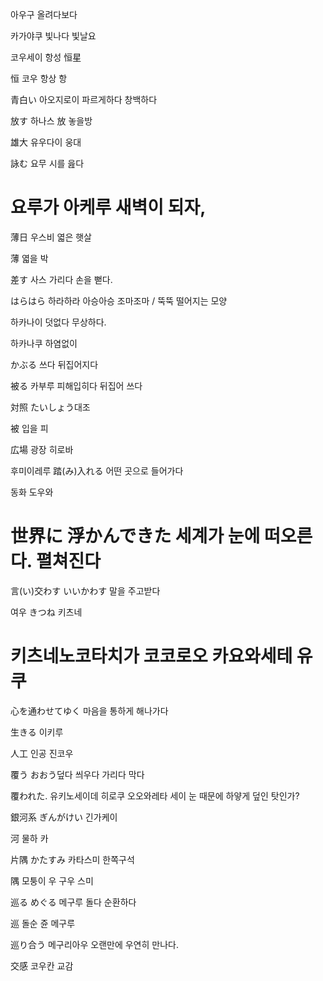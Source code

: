 아우구 올려다보다

카가야쿠 빛나다 빛날요

코우세이 항성 恒星

恒 코우 항상 항

青白い 아오지로이  파르게하다 창백하다 

放す 하나스
放 놓을방 

雄大 유우다이 웅대

詠む 요무 시를 읊다  

# 요루가 아케루 새벽이 되자,

薄日 우스비 엷은 햇살

薄 엷을 박

差す 사스 가리다 손을 뻗다.

はらはら 하라하라 아승아승 조마조마 / 뚝뚝 떨어지는 모양


하카나이 덧없다 무상하다.

하카나쿠 하염없이

かぶる 쓰다 뒤집어지다 

被る 카부루 피해입히다 뒤집어 쓰다

対照 たいしょう대조



被 입을 피 

広場 광장 히로바

후미이레루 踏(み)入れる 어떤 곳으로 들어가다

동화 도우와

# 世界に 浮かんできた 세계가 눈에 떠오른다. 펼쳐진다

言(い)交わす いいかわす 말을 주고받다

여우 きつね 키츠네 

# 키츠네노코타치가 코코로오 카요와세테 유쿠 

心を通わせてゆく 마음을 통하게 해나가다

生きる 이키루

人工 인공 진코우

覆う おおう덮다 씌우다 가리다 막다

覆われた.
유키노세이데 히로쿠 오오와레타 세이 눈 때문에 하얗게 덮인 탓인가?

銀河系 ぎんがけい 긴가케이

河 물하 카 

片隅 かたすみ 카타스미 한쪽구석 

隅 모퉁이 우 구우 스미 

巡る めぐる 메구루 돌다 순환하다

巡 돌순 쥰 메구루

巡り合う 메구리아우 오랜만에 우연히 만나다.

交感 코우칸 교감
